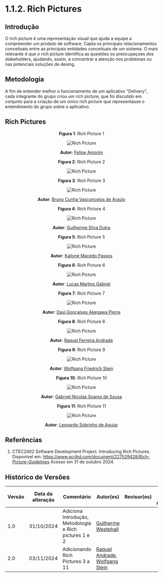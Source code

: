# 1.1.2. Rich Pictures

## Introdução 

O rich picture é uma representação visual que ajuda a equipe a compreender um produto de software. Capta os principais relacionamentos conceituais entre as principais entidades conceituais de um sistema. O mais relevante é que o rich picture identifica as questões ou preocupaçoes dos stakeholders, ajudando, assim, a concentrar a atenção nos problemas ou nas potenciais soluções de desing.

## Metodologia

A fim de entender melhor o funcionamento de um aplicativo "Delivery", cada integrante do grupo criou um rich picture, que foi discutido em conjunto para a criação de um único rich picture que representasse o entendimento do grupo sobre o aplicativo.

## Rich Pictures

<center>

**Figura 1**: Rich Picture 1

![Rich Picture](assets/rp_felipe.jpeg)

**Autor**: [Felipe Amorim](https://github.com/lipeaaraujo)


**Figura 2**: Rich Picture 2

![Rich Picture](assets/rp_guilherme.jpeg)



**Figura 3**: Rich Picture 3

![Rich Picture](assets/rp_bruno.jpeg)

**Autor**: [Bruno Cunha Vasconcelos de Araújo](https://github.com/brunocva)


**Figura 4**: Rich Picture 4

![Rich Picture](assets/rp_dutra.jpeg)

**Autor**: [Guilherme Silva Dutra](https://github.com/GuiDutra21)


**Figura 5**: Rich Picture 5

![Rich Picture](assets/rp_kallyne.jpeg)

**Autor**: [Kallyne Macedo Passos](https://github.com/kalipassos)


**Figura 6**: Rich Picture 6

![Rich Picture](assets/rp_lucas.jpeg)

**Autor**: [Lucas Martins Gabriel](https://github.com/martinsglucas)


**Figura 7**: Rich Picture 7

![Rich Picture](assets/rp_pierre.jpeg)

**Autor**: [Davi Gonçalves Akegawa Pierre](https://github.com/DaviPierre)


**Figura 8**: Rich Picture 8

![Rich Picture](assets/rp_raquel.jpeg)

**Autor**: [Raquel Ferreira Andrade](https://github.com/raquel-andrade)


**Figura 9**: Rich Picture 9

![Rich Picture](assets/rp_wolf.jpeg)

**Autor**: [Wolfgang Friedrich Stein](https://github.com/Wolffstein)


**Figura 10**: Rich Picture 10

![Rich Picture](assets/rp_gabryel.png)

**Autor**: [Gabryel Nicolas Soares de Sousa](https://github.com/gabryelns)


**Figura 11**: Rich Picture 11

![Rich Picture](assets/rp_leo.png)

**Autor**: [Leonardo Sobrinho de Aguiar](https://github.com/Leonardo0o0)

</center>

## Referências

1. CTEC2402 Software Development Project. Introducing Rich Pictures. Disponível em: https://www.scribd.com/document/227529428/Rich-Picture-Guidelines Acesso em 31 de outubro 2024.

## Histórico de Versões

| Versão | Data da alteração | Comentário                                             | Autor(es)                                       | Revisor(es) | Data de revisão |
| ------ | ----------------- | ------------------------------------------------------ | ----------------------------------------------- | ----------- | --------------- |
| 1.0    | 31/10/2024        | Adiciona Introdução, Metodologia e Rich pictures 1 e 2 | [Guilherme Westphall](https://github.com/west7) |             |                 |
| 2.0    | 03/11/2024        | Adicionando Rich Pictures 3 a 11 | [Raquel Andrade](https://github.com/raquel-andrade), [Wolfgang Stein](https://github.com/Wolffstein) |             |                 |